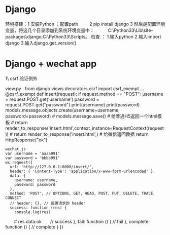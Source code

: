 # Django
环境搭建：1 安装Python ；配置path
         2 pip install django
         3 然后是配置环境变量，将这几个目录添加到系统环境变量中：
           C:\Python33\Lib\site-packages\django;C:\Python33\Scripts。
检查 ：
    1.输入python 
    2.输入import django
    3.输入django.get_version()
 
# Django + wechat app
1\ csrf 验证例外

   view.py  
   from django.views.decorators.csrf import csrf_exempt
   ...
   @csrf_exempt
   def insert(request):
     if request.method == "POST":
         username = request.POST.get('username')
         password = request.POST.get("password")
         print(username)
         print(password)
         models.message.objects.create(username=username, password=password)
         # models.message.save()
     # 给普通H5返回一个html模板
     # return render_to_response('insert.html',context_instance=RequestContext(request))
     # return render_to_response('insert.html',)
         # 给微信返回数据
         return HttpResponse("ok")
        
    wechat.js
    var username = 'aaaa991'
    var password = 'bbbb991'
    wx.request({
      url: 'http://127.0.0.1:8000/insert/',
      header: { 'Content-Type': 'application/x-www-form-urlencoded' },
      data: {
        username: username,
        password: password
      },
      method: 'POST', // OPTIONS, GET, HEAD, POST, PUT, DELETE, TRACE, CONNECT
      // header: {}, // 设置请求的 header
      success: function (res) {
        console.log(res)
        # res.data:ok       
        // success
      },
      fail: function () {
        // fail
      },
      complete: function () {
        // complete
      }
    })

